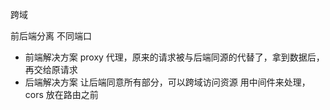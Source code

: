 跨域

前后端分离 不同端口
- 前端解决方案
    proxy 代理，原来的请求被与后端同源的代替了，拿到数据后，再交给原请求
- 后端解决方案
    让后端同意所有部分，可以跨域访问资源
    用中间件来处理，cors 放在路由之前